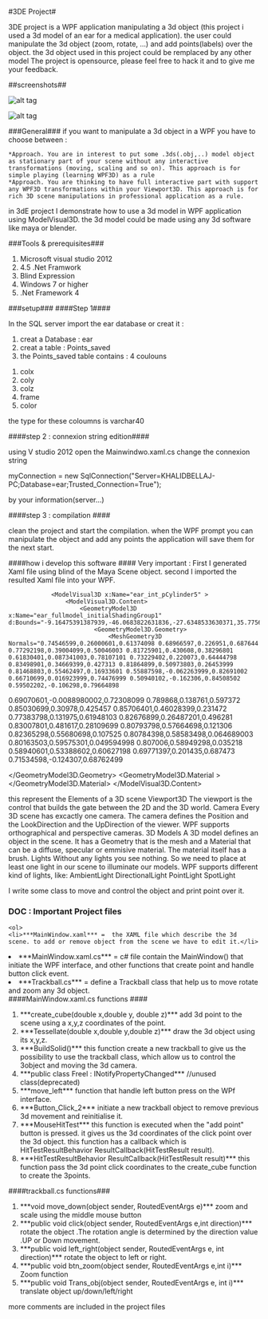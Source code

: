 #3DE Project#

3DE project is a WPF application manipulating a 3d object (this project i used a 3d model of an ear for a medical application). 
the user could manipulate the 3d object (zoom, rotate, ...) and add points(labels) over the object. the 3d object used in this project could be remplaced by any other model 
The project is opensource, please feel free to hack it and to give me your feedback.

##screenshots##

![alt tag](http://i66.tinypic.com/11l7y4w.png)

![alt tag](http://i64.tinypic.com/x1d20g.png)

###General###
if you want to manipulate a 3d object in a WPF you have to choose between :

    *Approach. You are in interest to put some .3ds(.obj,..) model object as stationary part of your scene without any interactive transformations (moving, scaling and so on). This approach is for simple playing (learning WPF3D) as a rule
    *Approach. You are thinking to have full interactive part with support any WPF3D transformations within your Viewport3D. This approach is for rich 3D scene manipulations in professional application as a rule.

in 3dE project I demonstrate how to use a 3d model in WPF application using ModelVisual3D. the 3d model could be made using any 3d software like maya or blender.


###Tools & prerequisites###
<ol start="1">
 <li>Microsoft visual studio 2012</li>
 <li>4.5 .Net Framwork</li>
 <li>Blind Expression</li>
 <li>Windows 7 or higher</li>
 <li>.Net Framework 4</li>
</ol>
###setup###
####Step 1####


In the SQL server import the ear database or creat it :
<ol start="1">
 <li>creat a Database : ear</li>
 <li>creat a table : Points_saved</li>
 <li> the Points_saved table contains : 4 coulouns </ol>
	<ol start="1">
	<li>	colx  </li>
	<li>	coly </li>
	<li>	colz </li>
	<li>	frame </li>
	<li>	color </li>
	</ol>
</li>
the type for these coloumns is  varchar40
</ol>

####step 2 : connexion string edition####

using V studio 2012 open the Mainwindwo.xaml.cs change the connexion string   

myConnection = new SqlConnection("Server=KHALIDBELLAJ-PC;Database=ear;Trusted_Connection=True");

by your information(server...)

####step 3 : compilation ####

clean the project and start the compilation. when the WPF prompt you can manipulate the object and add any points the application will save them for the next start.

####how i develop this software ####
Very important :
First I generated Xaml file using blind of the Maya Scene object. 
second I imported the resulted Xaml file into your WPF.


                <ModelVisual3D x:Name="ear_int_pCylinder5" >
                    <ModelVisual3D.Content>
                        <GeometryModel3D x:Name="ear_fullmodel_initialShadingGroup1" d:Bounds="-9.16475391387939,-46.0683822631836,-27.6348533630371,35.7756147384644,99.5968208312988,78.9489212036133">
                            <GeometryModel3D.Geometry>
                                <MeshGeometry3D Normals="0.74546599,0.26000601,0.61374098 0.68966597,0.226951,0.687644 0.77292198,0.39004099,0.50046003 0.81725901,0.430608,0.38296801 0.61830401,0.087341003,0.78107101 0.73229402,0.220073,0.64444798 0.83498901,0.34669399,0.427313 0.81864899,0.50973803,0.26453999 0.81468803,0.55462497,0.16933601 0.55887598,-0.062263999,0.82691002 0.66710699,0.016923999,0.74476999 0.50940102,-0.162306,0.84508502 0.59502202,-0.106298,0.79664898
0.69070601,-0.0088980002,0.72308099 0.789868,0.138761,0.597372 0.85030699,0.30978,0.425457 0.85706401,0.46028399,0.231472 0.77383798,0.131975,0.61948103 0.82676899,0.26487201,0.496281 0.83007801,0.481617,0.28109699 0.80793798,0.57664698,0.121306 0.82365298,0.55680698,0.107525 0.80784398,0.58583498,0.064689003 0.80163503,0.59575301,0.049594998 0.807006,0.58949298,0.035218 0.58940601,0.53388602,0.60627198
0.69771397,0.201435,0.687473 0.71534598,-0.124307,0.68762499 

  </GeometryModel3D.Geometry>
                            <GeometryModel3D.Material >
                                <MaterialGroup>
                                    <EmissiveMaterial Brush="Black"/>
                                    <DiffuseMaterial Brush="sc#1, 0.5, 0.5, 0.5"/>
                                    <SpecularMaterial Brush="#00000000" SpecularPower="0"/>
                                </MaterialGroup>
                            </GeometryModel3D.Material>
                        </GeometryModel3D>
                    </ModelVisual3D.Content>
                </ModelVisual3D>


this represent the Elements of a 3D scene
    Viewport3D
    The viewport is the control that builds the gate between the 2D and the 3D world.
    Camera
    Every 3D scene has excactly one camera. The camera defines the Position and the LookDirection and the UpDirection of the viewer. WPF supports orthographical and perspective cameras.
    3D Models
    A 3D model defines an object in the scene. It has a Geometry that is the mesh and a Material that can be a diffuse, specular or emmisive material. The material itself has a brush.
    Lights
    Without any lights you see nothing. So we need to place at least one light in our scene to illuminate our models. WPF supports different kind of lights, like:
        AmbientLight
        DirectionalLight
        PointLight
        SpotLight


I write some class to move and control the object and print point over it.


### DOC : Important Project files ###
	<ol>
	<li>***MainWindow.xaml*** =  the XAML file which describe the 3d scene. to add or remove object from the scene we have to edit it.</li>
<li>***MainWindow.xaml.cs*** = c# file contain the MainWindow() that initiate the WPF interface, and other functions that create point and handle button click event.</li>
<li>***Trackball.cs*** = define a Trackball class that help us to move rotate and zoom any 3d object.</li>
	</ol>
####MainWindow.xaml.cs functions ####
<ol>
<li>***create_cube(double x,double y, double z)***   add 3d point  to the scene using a x,y,z coordinates of the point.</li>
<li>***Tessellate(double x,double y,double z)*** draw the 3d object using its x,y,z.</li>
<li>***BuildSolid()*** this function create a new trackball to give us the possibility to use the trackball class, which allow us to control the 3object and moving the 3d camera.</li>
<li>***public class Freel : INotifyPropertyChanged*** //unused class(deprecated)</li>
<li>***move_left*** function that handle left button press on the WPf interface.</li>
<li>***Button_Click_2***  initiate a new trackball object to remove previous 3d movement and reinitialise it.</li>

<li>***MouseHitTest*** this function is executed when the "add point" button is pressed. it gives us the 3d coordinates of the click point over the 3d object. this function has a callback which is HitTestResultBehavior ResultCallback(HitTestResult result).</li>
<li>***HitTestResultBehavior ResultCallback(HitTestResult result)*** this function pass the 3d point click coordinates to the create_cube function to create the 3points.</li>
</ol>
####trackball.cs functions###
<ol>
<li>***void move_down(object sender, RoutedEventArgs e)***   zoom  and scale using the middle mouse button</li>

<li>***public void click(object sender, RoutedEventArgs e,int direction)***  rotate the object .The rotation angle is determined by the direction value .UP or Down movement.</li>
 
<li>***public void left_right(object sender, RoutedEventArgs e, int direction)*** rotate the object to left or right.</li>
	
<li>***public void btn_zoom(object sender, RoutedEventArgs e,int i)***   Zoom function</li>

<li>***public void Trans_obj(object sender, RoutedEventArgs e, int i)***  translate object up/down/left/right</li>
	  
</ol>

more comments are included in the project files
